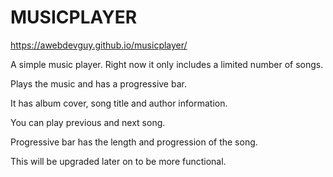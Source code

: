 # MUSICPLAYER

https://awebdevguy.github.io/musicplayer/

 A simple music player. Right now it only 
 includes a limited number of songs.
 
 Plays the music and has a progressive bar.
 
 It has album cover, song title and author information.
 
 You can play previous and next song.
 
 Progressive bar has the length and progression
 of the song.
 
 This will be upgraded later on to be more functional.
